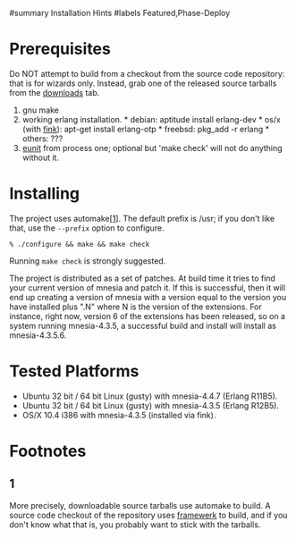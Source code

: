 ﻿#summary Installation Hints
#labels Featured,Phase-Deploy

# Prerequisites #

Do NOT attempt to build from a checkout from the source code repository: that is for wizards only.  Instead, grab one of the released source tarballs from the [downloads](http://code.google.com/p/mnesiaex/downloads/list) tab.

  1. gnu make
  1. working erlang installation.
    * debian: aptitude install erlang-dev
    * os/x (with [fink](http://www.finkproject.org/)): apt-get install erlang-otp
    * freebsd: pkg\_add -r erlang
    * others: ???
  1. [eunit](http://support.process-one.net/doc/display/CONTRIBS/EUnit) from process one; optional but 'make check' will not do anything without it.

# Installing #

The project uses automake[[1](#1.md)].  The default prefix is /usr; if you don't like that, use the `--prefix` option to configure.
```
% ./configure && make && make check 
```
Running `make check` is strongly suggested.

The project is distributed as a set of patches.  At build time it tries to
find your current version of mnesia and patch it.  If this is successful,
then it will end up creating a version of mnesia with a version equal
to the version you have installed plus ".N" where N is the version of
the extensions.  For instance, right now, version 6 of the extensions
has been released, so on a system running mnesia-4.3.5, a successful
build and install will install as mnesia-4.3.5.6.

# Tested Platforms #

  * Ubuntu 32 bit / 64 bit Linux (gusty) with mnesia-4.4.7 (Erlang R11B5).
  * Ubuntu 32 bit / 64 bit Linux (gusty) with mnesia-4.3.5 (Erlang R12B5).
  * OS/X 10.4 i386 with mnesia-4.3.5 (installed via fink).

# Footnotes #

## 1 ##

More precisely, downloadable source tarballs use automake to build.  A source code checkout of the repository uses [framewerk](http://code.google.com/p/fwtemplates) to build, and if you don't know what that is, you probably want to stick with the tarballs.